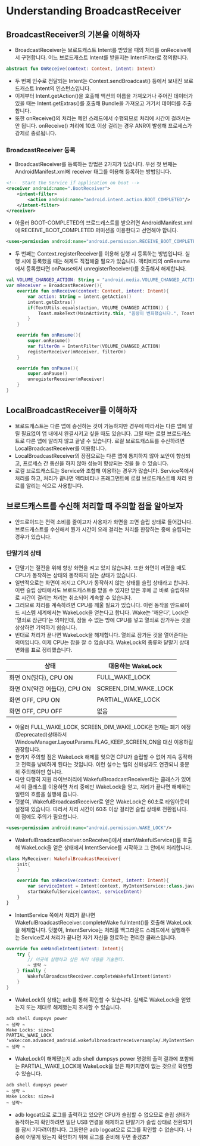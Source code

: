 # Understanding BroadcastReceiver
## BroadcastReceiver의 기본을 이해하자
* BroadcastReceiver는 브로드캐스트 Intent를 받았을 때의 처리를 onReceive에서 구현합니다. 어느 브로드캐스트 Intent를 받을지는 IntentFilter로 정의합니다.
~~~kotlin
abstract fun OnReceive(context: Context, intent: Intent)
~~~
* 두 번째 인수로 전달되는 Intent는 Context.sendBroadcast() 등에서 보내진 브로드캐스트 Intent의 인스턴스입니다. 
* 이제부터 Intent.getAction()을 호출해 액션의 이름을 가져오거나 주어진 데이터가 있을 때는 Intent.getExtras()를 호출해 Bundle을 가져오고 거기서 데이터를 추출합니다. 
* 또한 onReceive()의 처리는 메인 스레드에서 수행되므로 처리에 시간이 걸려서는 안 됩니다. onReceive() 처리에 10초 이상 걸리는 경우 ANR이 발생해 프로세스가 강제로 종료됩니다.
### BroadcastReceiver 등록
* BroadcastReceiver를 등록하는 방법은 2가지가 있습니다. 우선 첫 번째는 AndroidManifest.xml에 receiver 태그를 이용해 등록하는 방법입니다.
~~~xml
<!--  Start the Service if application on boot -->
<receiver android:name=".BootReceiver">
    <intent-filter>
        <action android:name="android.intent.action.BOOT_COMPLETED"/>
    </intent-filter>
</receiver>
~~~
* 아울러 BOOT-COMPLETED의 브로드캐스트를 받으려면 AndroidManifest.xml에 RECEIVE_BOOT_COMPLETED 퍼미션을 이용한다고 선언해야 합니다.
~~~xml
<uses-permission android:name="android.permission.RECEIVE_BOOT_COMPLETED" />
~~~
* 두 번째는 Context.registerReceiver를 이용해 실행 시 등록하는 방법입니다. 실행 시에 등록했을 때는 해제도 직접해줄 필요가 있습니다. 액티비티의 onResume에서 등록했다면 onPause에서 unregisterReceiver()를 호출해서 해제합니다.
~~~kotlin
val VOLUME_CHANGED_ACTION: String = "android.media.VOLUME_CHANGED_ACTION" 
var mReceiver = BroadcastReceiver(){
    override fun onReceive(context: Context, intent: Intent){
        var action: String = intent.getAction()
        intent.getExtras()
        if(TextUtils.equals(action, VOLUME_CHANGED_ACTION)) {
            Toast.makeText(MainActivity.this, "음량이 변화했습니다.", Toast.LENGTH_SHORT).show()
        }
    }

    override fun onResume(){
        super.onResume()
        var filterOn = IntentFilter(VOLUME_CHANGED_ACTION)
        registerReceiver(mReceiver, filterOn)
    }

    override fun onPause(){
        super.onPause()
        unregisterReceiver(mReceiver)
    }
}
~~~
## LocalBroadcastReceiver를 이해하자
* 브로드캐스트는 다른 앱에 송신하는 것이 가능하지만 경우에 따라서는 다른 앱에 알릴 필요없이 앱 내에서 완결시키고 싶을 때도 있습니다. 그럴 때는 로컬 브로드캐스트로 다른 앱에 알리지 않고 끝낼 수 있습니다. 로컬 브로드캐스트를 수신하려면 LocalBroadcastReceiver를 이용합니다.
* LocalBroadcastReceiver의 장점으로는 다른 앱에 통지하지 않아 보안이 향상되고, 프로세스 간 통신을 하지 않아 성능이 향상되는 것을 들 수 있습니다.
* 로컬 브로드캐스트는 Service와 조합해 이용하는 경우가 많습니다. Service쪽에서 처리를 하고, 처리가 끝나면 액티비티나 프래그먼트에 로컬 브로드캐스트해 처리 완료를 알리는 식으로 사용합니다.
## 브로드캐스트를 수신해 처리할 때 주의할 점을 알아보자
* 안드로이드는 전력 소비를 줄이고자 사용자가 화면을 끄면 슬립 상태로 들어갑니다. 브로드캐스트를 수신해서 뭔가 시간이 오래 걸리는 처리를 한창하는 중에 슬립되는 경우가 있습니다.
### 단말기의 상태
* 단말기는 절전을 위해 항상 화면을 켜고 있지 않습니다. 또한 화면이 꺼졌을 때도 CPU가 동작하는 상태와 동작하지 않는 상태가 있습니다.
* 일반적으로는 화면이 꺼지고 CPU가 동작하지 않는 상태를 슬립 상태라고 합니다. 이런 슬립 상태에서도 브로드캐스트를 받을 수 있지만 받은 후에 곧 바로 슬립하므로 시간이 걸리는 처리는 취소되어 계속할 수 있습니다.
* 그러므로 처리를 계속하려면 CPU를 깨울 필요가 있습니다. 이런 동작을 안드로이드 시스템 세계에서는 WakeLock을 얻는다고 합니다. Wake는 '깨운다', Lock은 '열쇠로 잠근다'는 의미인데, 잠들 수 없는 방에 CPU를 넣고 열쇠로 잠가두는 것을 상상하면 기억하기 쉽습니다.
* 빈대로 처리가 끝나면 WakeLock을 해제합니다. 열쇠로 잠가둔 것을 열어준다는 의미입니다. 이제 CPU는 잠을 잘 수 없습니다. WakeLock의 종류와 닽말기 상태 변화를 표로 정리했습니다.

|상태|대응하는 WakeLock|
|---|---------------|
|화면 ON(밝다), CPU ON|FULL_WAKE_LOCK|
|화면 ON(약간 어둡다), CPU ON|SCREEN_DIM_WAKE_LOCK|
|화면 OFF, CPU ON|PARTIAL_WAKE_LOCK|
|화면 OFF, CPU OFF|없음|

* 아울러 FULL_WAKE_LOCK, SCREEN_DIM_WAKE_LOCK은 현재는 폐기 예정(Deprecated)상태라서 WindowManager.LayoutParams.FLAG_KEEP_SCREEN_ON을 대신 이용하길 권장합니다.
* 한가지 주의할 점은 WakeLock 해제를 잊으면 CPU가 슬립할 수 없어 계속 동작하고 전력을 낭비하게 된다는 것입니다. 이런 실수는 앱의 신뢰성과도 연관되니 충분히 주의해야만 합니다.
* 다만 다행히 지원 라이브러리에 WakefulBroadcastReceiver라는 클래스가 있어서 이 클래스를 이용하면 처리 중에만 WakeLock을 얻고, 처리가 끝나면 해제하는 일련의 흐름을 실행해 줍니다.
* 덧붙여, WakefulBroadcastReceiver로 얻은 WakeLock은 60초로 타임아웃이 설정돼 있습니다. 따라서 처리 시간이 60초 이상 걸리면 슬립 상태로 전환됩니다. 이 점에도 주의가 필요합니다.
~~~xml
<uses-permission android:name="android.permission.WAKE_LOCK"/>
~~~
* WakefulBroadcastReceiver.onReceive()에서 startWakefulService()를 호출해 WakeLock을 얻은 상태에서 IntentService를 시작하고 그 안에서 처리합니다.
~~~kotlin
class MyReceiver: WakefulBroadcastReceiver{
    init{
    }

    override fun onReceive(context: Context, intent: Intent){
        var serviceIntent = Intent(context, MyIntentService::class.java)
        startWakefulService(context, serviceIntent)
    }
}
~~~
* IntentService 쪽에서 처리가 끝나면 WakefulBroadcastReceiver.completeWake fulIntent()를 호출해 WakeLock을 해제합니다. 덧붙여, IntentService는 처리를 백그라운드 스레드에서 실행해주는 Service로서 처리가 끝나면 자기 자신을 완료하는 편리한 클래스입니다.
~~~kotlin
override fun onHandleIntent(intent: Intent){
    try {
        // 이곳에 실행하고 싶은 처리 내용을 기술한다.
        ~ 생략 ~
    } finally {
        WakefulBroadcastReceiver.completeWakefulIntent(intent)
    }
}
~~~
* WakeLock의 상태는 adb를 통해 확인할 수 있습니다. 실제로 WakeLock을 얻었는지 또는 제대로 해제했는지 조사할 수 있습니다.
~~~
adb shell dumpsys power
~ 생략 ~
Wake Locks: size=1
PARTIAL_WAKE_LOCK 'wake:com.advanced_android.wakefulbroadcastreceiversample/.MyIntentService'
~ 생략 ~
~~~
* WakeLock이 해제됐는지 adb shell dumpsys power 명령의 출력 결과에 포함되는 PARTIAL_WAKE_LOCK에 WakeLock을 얻은 패키지명이 없는 것으로 확인할 수 있습니다.
~~~
adb shell dumpsys power
~ 생략 ~
Wake Locks: size=0
~ 생략~
~~~
* adb logcat으로 로그를 출력하고 있으면 CPU가 슬립할 수 없으므로 슬립 상태가 동작하는지 확인하려면 일단 USB 연결을 해제하고 단말기가 슬립 상태로 전환되기를 잠시 기다려야합니다. 그동안은 adb logcat으로 로그를 확인할 수 없습니다. 나중에 어떻게 됐는지 확인하기 위해 로그를 준비해 두면 좋겠죠?
